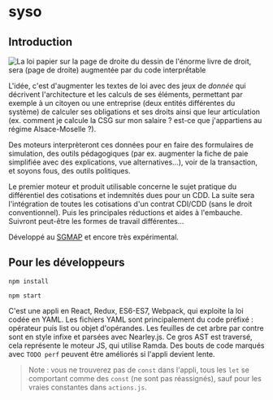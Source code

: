 # syso

Introduction
----------------------

![La loi papier sur la page de droite du dessin de l'énorme livre de droit, sera (page de droite) augmentée par du code interprếtable](https://github.com/laem/syso/blob/master/source/images/logo.png)

L'idée, c'est d'augmenter les textes de loi avec des jeux de *donnée* qui décrivent l'architecture et les calculs de ses éléments, permettant par exemple à un citoyen ou une entreprise (deux entités différentes du système) de calculer ses obligations et ses droits ainsi que leur articulation (ex. comment je calcule la CSG sur mon salaire ? est-ce que j'appartiens au régime Alsace-Moselle ?).

Des moteurs interprèteront ces données pour en faire des formulaires de simulation, des outils pédagogiques (par ex. augmenter la fiche de paie simplifiée avec des explications, vue alternatives...), voir de la transaction, et soyons fous, des outils politiques.

Le premier moteur et produit utilisable concerne le sujet pratique du différentiel des cotisations et indemnités dues pour un CDD.
La suite sera l'intégration de toutes les cotisations d'un contrat CDI/CDD (sans le droit conventionnel).
Puis les principales réductions et aides à l'embauche.
Suivront peut-être les formes de travail différentes...

Développé au [SGMAP](https://github.com/sgmap/) et encore très expérimental. 


Pour les développeurs
--------------------------

```
npm install

npm start
```

C'est une appli en React, Redux, ES6-ES7, Webpack, qui exploite la loi codée en YAML.
Les fichiers YAML sont principalement du code préfixé : opérateur puis list ou objet d'opérandes. Les feuilles de cet arbre par contre sont en style infixe et parsées avec Nearley.js.
Ce gros AST est traversé, cela représente le moteur JS, qui utilise Ramda.
Des bouts de code marqués avec `TODO perf` peuvent être améliorés si l'appli devient lente.

> Note : vous ne trouverez pas de `const` dans l'appli, tous les `let` se comportant comme des `const` (ne sont pas réassignés), sauf pour les vraies constantes dans `actions.js`.
